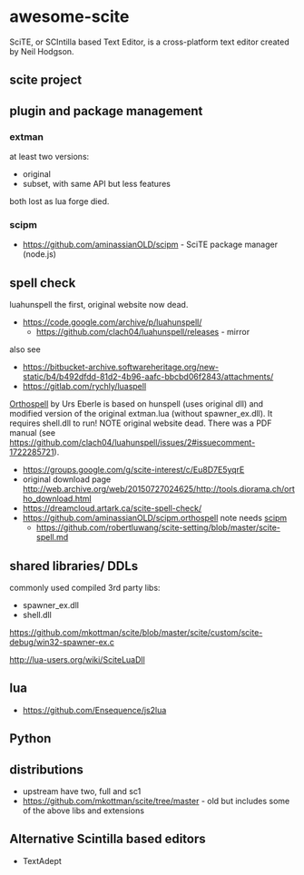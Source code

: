 # awesome-scite

SciTE, or SCIntilla based Text Editor, is a cross-platform text editor created by Neil Hodgson.


## scite project

## plugin and package management

### extman

at least two versions:

  * original
  * subset, with same API but less features

both lost as lua forge died.

### scipm

  * https://github.com/aminassianOLD/scipm - SciTE package manager (node.js)

## spell check

luahunspell the first, original website now dead.

  * https://code.google.com/archive/p/luahunspell/
      * https://github.com/clach04/luahunspell/releases - mirror

also see
  * https://bitbucket-archive.softwareheritage.org/new-static/b4/b492dfdd-81d2-4b96-aafc-bbcbd06f2843/attachments/
  * https://gitlab.com/rychly/luaspell


[Orthospell](http://web.archive.org/web/20161010154412/http://tools.diorama.ch/orthospell.html) by Urs Eberle is based on hunspell (uses original dll) and modified version of the original extman.lua (without spawner_ex.dll). It requires shell.dll to run! NOTE original website dead. There was a PDF manual (see https://github.com/clach04/luahunspell/issues/2#issuecomment-1722285721).

  * https://groups.google.com/g/scite-interest/c/Eu8D7E5yqrE
  * original download page http://web.archive.org/web/20150727024625/http://tools.diorama.ch/ortho_download.html
  * https://dreamcloud.artark.ca/scite-spell-check/
  * https://github.com/aminassianOLD/scipm.orthospell note needs [scipm](https://github.com/clach04/awesome-scite/blob/main/README.md#scipm)
      * https://github.com/robertluwang/scite-setting/blob/master/scite-spell.md

## shared libraries/ DDLs

commonly used compiled 3rd party libs:

 * spawner_ex.dll
 * shell.dll


https://github.com/mkottman/scite/blob/master/scite/custom/scite-debug/win32-spawner-ex.c

http://lua-users.org/wiki/SciteLuaDll

## lua

  * https://github.com/Ensequence/js2lua

## Python

## distributions

  * upstream have two, full and sc1
  * https://github.com/mkottman/scite/tree/master - old but includes some of the above libs and extensions

## Alternative Scintilla based editors

  * TextAdept

